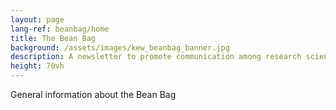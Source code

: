 ```yaml
---
layout: page
lang-ref: beanbag/home
title: The Bean Bag
background: /assets/images/kew_beanbag_banner.jpg
description: A newsletter to promote communication among research scientists concerned with the systematics of Leguminosae/Fabaceae
height: 70vh
---
```


General information about the Bean Bag